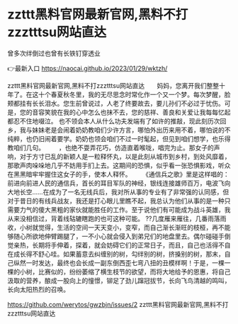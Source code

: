 # zzttt黑料官网最新官网,黑料不打zzztttsu网站直达
曾多次绊倒过也曾有长铁钉穿透业

👉最新入口 https://naocai.github.io/2023/01/29/wktzh/

zzttt黑料官网最新官网,黑料不打zzztttsu网站直达　　妈妈，您离开我们整整十年了。在这十个春夏秋冬里，我的无尽思念时常化作一个又一个梦。每次梦醒，脸颊都挂有长长泪水。您生前曾说过，人老了终要故去，要儿孙们不必过于忧伤。可是，您的音容笑貌在我的心中怎么也抹不去，您的慈祥、善良和关爱让我每每忆起都忍不住地啜泣。
也不领会本人从什么功夫发端有了如许的推敲，现此刻历次回乡，我与妹妹老是会闹着奶奶教咱们少许方言，哪怕外出历来用不着，哪怕说的不纯粹，也仍旧闹着要学。奶奶也领会咱们不过一时髦起，但见到咱们想学，也乐得教咱们几句。
　　，也绝不耍弄花巧，仿造直着喉咙，唱完为止。那女子的声响，对于方寸已乱的新颖人是一粒释怀丸，以是此刻从城市到乡村，到处风靡着，那歌声肉哚哚地几乎不妨用手扪上去。这期间的恐惧，似乎看一张恐惧影戏，听众在黑黑暗牢牢握住这女子的手，使本人释怀。
　　《通信兵之歌》里是这样唱的：前进向前进人民的通信兵，首长的耳目军队的神经，银线连接雄师百万，电波飞向大地长空……在成为了一名无线兵后，我对所从事的专业有了非常强的认同感，但对于昔日的有线兵战友，我还是打心眼儿里瞧不起，我总认为他们从事的是一种只需要力气的傻大黑粗的家伙就能胜任的工作。至于说他们有可能成为战斗英雄，我从来没相信过，背着线轱辘瞎跑的也可这种可能。
??几度雁来雁往，几番雨落雨收，小树就觉得，生活的空间一天天变小，变窄，而自己渐长渐旺的枝桠，再不能够随心所欲地伸臂踢腿了，一不小心就会侵入到弟兄们的地盘里去。偶尔碰碰手倒觉亲热，长期将手伸着，探着，就会妨碍它们的正常日子，而且，自己也活得不自在成长得不舒心哇。如果蓄意去纠缠别的树，勾绊别的树，挤搡别的树，那末，自己纵然一时发达，最终也会长成一副东倒西歪七弯八扭的丑模样啊！于是，一棵一棵的小树，比赛似的，纷纷萎缩了横生枝节的欲望，而将大地给予的恩惠，将自己汲取的营养，酿成一股向上的憧憬，铆足了劲儿蹿冠拔节，长向飞鸟清越的鸣叫，长向太阳热烈的召唤。

https://github.com/werytos/gwzbjn/issues/2
zzttt黑料官网最新官网,黑料不打zzztttsu网站直达
